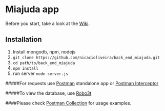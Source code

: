 # Miajuda app
  
Before you start, take a look at the [Wiki](https://github.com/nicacioliveira/back_end_miajuda/wiki).

## Installation
  1. Install mongodb, npm, nodejs
  2. `git clone https://github.com/nicacioliveira/back_end_miajuda.git`
  3. `cd path/to/back_end_miajuda`
  4. `npm install`
  5. run server `node server.js`
  
  #####For requests use [Postman](https://www.getpostman.com/) standalone app or [Postman Interceptor](https://chrome.google.com/webstore/detail/postman-interceptor/aicmkgpgakddgnaphhhpliifpcfhicfo?utm_source=chrome-ntp-icon)
  
  #####To view the database, use [Robo3t](https://robomongo.org/download)
  
  ####Please check [Postman Collection](https://www.getpostman.com/collections/c9298c5800cde599af9f) for usage examples.
